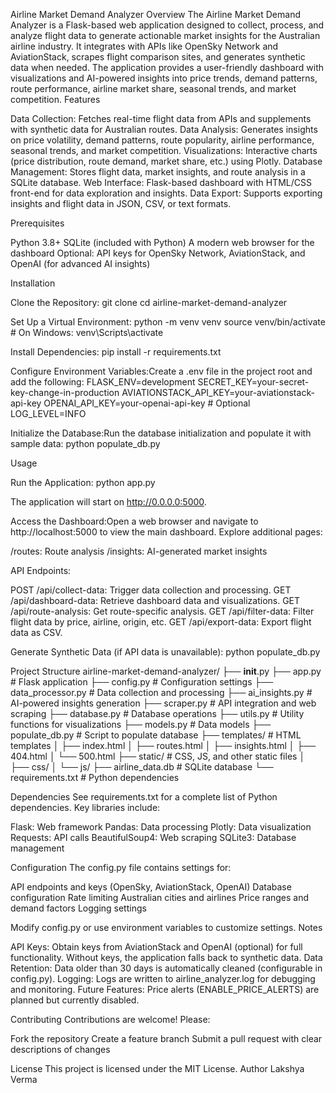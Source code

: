 Airline Market Demand Analyzer
Overview
The Airline Market Demand Analyzer is a Flask-based web application designed to collect, process, and analyze flight data to generate actionable market insights for the Australian airline industry. It integrates with APIs like OpenSky Network and AviationStack, scrapes flight comparison sites, and generates synthetic data when needed. The application provides a user-friendly dashboard with visualizations and AI-powered insights into price trends, demand patterns, route performance, airline market share, seasonal trends, and market competition.
Features

Data Collection: Fetches real-time flight data from APIs and supplements with synthetic data for Australian routes.
Data Analysis: Generates insights on price volatility, demand patterns, route popularity, airline performance, seasonal trends, and market competition.
Visualizations: Interactive charts (price distribution, route demand, market share, etc.) using Plotly.
Database Management: Stores flight data, market insights, and route analysis in a SQLite database.
Web Interface: Flask-based dashboard with HTML/CSS front-end for data exploration and insights.
Data Export: Supports exporting insights and flight data in JSON, CSV, or text formats.

Prerequisites

Python 3.8+
SQLite (included with Python)
A modern web browser for the dashboard
Optional: API keys for OpenSky Network, AviationStack, and OpenAI (for advanced AI insights)

Installation

Clone the Repository:
git clone <repository-url>
cd airline-market-demand-analyzer

Set Up a Virtual Environment:
python -m venv venv
source venv/bin/activate # On Windows: venv\Scripts\activate

Install Dependencies:
pip install -r requirements.txt

Configure Environment Variables:Create a .env file in the project root and add the following:
FLASK_ENV=development
SECRET_KEY=your-secret-key-change-in-production
AVIATIONSTACK_API_KEY=your-aviationstack-api-key
OPENAI_API_KEY=your-openai-api-key # Optional
LOG_LEVEL=INFO

Initialize the Database:Run the database initialization and populate it with sample data:
python populate_db.py

Usage

Run the Application:
python app.py

The application will start on http://0.0.0.0:5000.

Access the Dashboard:Open a web browser and navigate to http://localhost:5000 to view the main dashboard. Explore additional pages:

/routes: Route analysis
/insights: AI-generated market insights

API Endpoints:

POST /api/collect-data: Trigger data collection and processing.
GET /api/dashboard-data: Retrieve dashboard data and visualizations.
GET /api/route-analysis: Get route-specific analysis.
GET /api/filter-data: Filter flight data by price, airline, origin, etc.
GET /api/export-data: Export flight data as CSV.

Generate Synthetic Data (if API data is unavailable):
python populate_db.py

Project Structure
airline-market-demand-analyzer/
├── **init**.py
├── app.py # Flask application
├── config.py # Configuration settings
├── data_processor.py # Data collection and processing
├── ai_insights.py # AI-powered insights generation
├── scraper.py # API integration and web scraping
├── database.py # Database operations
├── utils.py # Utility functions for visualizations
├── models.py # Data models
├── populate_db.py # Script to populate database
├── templates/ # HTML templates
│ ├── index.html
│ ├── routes.html
│ ├── insights.html
│ ├── 404.html
│ └── 500.html
├── static/ # CSS, JS, and other static files
│ ├── css/
│ └── js/
├── airline_data.db # SQLite database
└── requirements.txt # Python dependencies

Dependencies
See requirements.txt for a complete list of Python dependencies. Key libraries include:

Flask: Web framework
Pandas: Data processing
Plotly: Data visualization
Requests: API calls
BeautifulSoup4: Web scraping
SQLite3: Database management

Configuration
The config.py file contains settings for:

API endpoints and keys (OpenSky, AviationStack, OpenAI)
Database configuration
Rate limiting
Australian cities and airlines
Price ranges and demand factors
Logging settings

Modify config.py or use environment variables to customize settings.
Notes

API Keys: Obtain keys from AviationStack and OpenAI (optional) for full functionality. Without keys, the application falls back to synthetic data.
Data Retention: Data older than 30 days is automatically cleaned (configurable in config.py).
Logging: Logs are written to airline_analyzer.log for debugging and monitoring.
Future Features: Price alerts (ENABLE_PRICE_ALERTS) are planned but currently disabled.

Contributing
Contributions are welcome! Please:

Fork the repository
Create a feature branch
Submit a pull request with clear descriptions of changes

License
This project is licensed under the MIT License.
Author
Lakshya Verma
